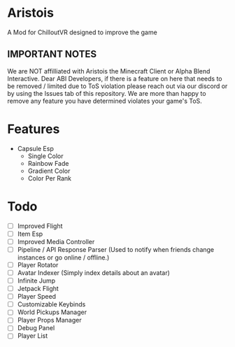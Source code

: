# Aristois
A Mod for ChilloutVR designed to improve the game

## IMPORTANT NOTES
We are NOT affilliated with Aristois the Minecraft Client or Alpha Blend Interactive.
Dear ABI Developers, if there is a feature on here that needs to be removed / limited due to ToS violation please reach out via our discord or by using the Issues tab of this repository. We are more than happy to remove any feature you have determined violates your game's ToS.

# Features
- Capsule Esp
  - Single Color
  - Rainbow Fade
  - Gradient Color
  - Color Per Rank

# Todo
- [ ] Improved Flight
- [ ] Item Esp
- [ ] Improved Media Controller
- [ ] Pipeline / API Response Parser (Used to notify when friends change instances or go online / offline.)
- [ ] Player Rotator
- [ ] Avatar Indexer (Simply index details about an avatar)
- [ ] Infinite Jump
- [ ] Jetpack Flight
- [ ] Player Speed
- [ ] Customizable Keybinds
- [ ] World Pickups Manager
- [ ] Player Props Manager
- [ ] Debug Panel
- [ ] Player List

